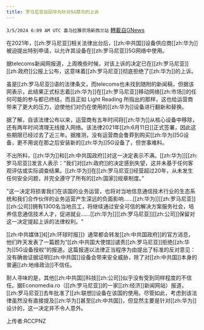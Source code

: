 ```yaml
---
title: 罗马尼亚驳回华为针对5G禁令的上诉
---
```

`3/5/2024 6:09 AM UTC 喜马拉雅农场新西兰站` [轉載自GNews](https://gnews.org/articles/2365927)

在2021年，[[zh:罗马尼亚]]相关法律出台后，[[zh:中共国]]设备供应商[[zh:华为]]被迫提出特别申请，以允许其设备在[[zh:罗马尼亚]]5G网络中使用。

据telecoms新闻网报道，上周晚些时候，对该上诉的决定已在[[zh:罗马尼亚]][[zh:政府]]公报上公布，这意味着[[zh:罗马尼亚]]彻底拒绝了[[zh:华为]]的上诉。

虽是[[zh:罗马尼亚]]语的法律条文，而telecoms也未找到随附的新闻稿，但据该网表示，此结果正式标志着[[zh:华为]]在[[zh:罗马尼亚]]移动网络[[zh:市场]]的任何可能的参与都已终结，而且正如 Light Reading 所指出的那样，这也给运营商带来了更大的压力，迫使他们对仍在使用的[[zh:华为]]设备进行翻新和替换。

据了解，自该法律公布以来，运营商有五年时间将[[zh:华为]]从核心设备中移除，还有两年时间清理无线接入网络。该法律2021年[[zh:6月11日]]正式签署，因此这些期限已经过去了近三年。据推测，没有运营商会鲁莽到购买[[zh:华为]]5G设备，更不用说在那之后安装新的[[zh:华为]]5G设备了，但世事难料。

不出所料，[[zh:华为]]和[[zh:中共国政府]]对这一决定表示不满。[[zh:华为]][[zh:罗马尼亚]]发言人表示：“我们对[[zh:政府]]的决定感到失望，这并未基于任何客观评估或实际调查结果。[[zh:华为]]在[[zh:罗马尼亚]]经营超过20年，从未发生任何安全问题，并完全遵守了所有的[[zh:国家]]规章制度。”

"这一决定将损害我们在该国的业务运营，也将对当地信息通信技术行业的生态系统和我们合作伙伴的业务运营产生深远的负面影响......[[zh:华为]][[zh:罗马尼亚]][[zh:公司]]拥有1300名当地员工，将继续通过安全可信的解决方案服务社会，培养信息通信技术人才，促进就业......[[zh:华为]][[zh:罗马尼亚]][[zh:公司]]保留对这一决定提起上诉的法律权利。"

[[zh:中共媒体]]《[[zh:环球时报]]》通常都会转发[[zh:中共国政府]]的官方消息，他们昨天发表了一篇题为“[[zh:中共国大使馆]]谴责[[zh:罗马尼亚]]拒绝[[zh:华为]]5G设备授权”的报道。这篇报道以法律正当程序为由提出了标准的反对意见：没有确凿证据证明[[zh:中共国]]设备会带来安全威胁，除了对[[zh:中共国]]本身的普遍[[zh:地缘政治]]不信任。

耐人寻味的是，其他[[zh:中共国]]科技[[zh:公司]]似乎没有受到同样程度的不信任。据Economedia.ro（[[zh:罗马尼亚]]的一家[[zh:经济]]新闻网站）报道，[[zh:罗马尼亚]]去年批准了[[zh:联想]]设备在该国的使用。尽管如此，考虑到该法律虽然没有直接提及[[zh:华为]]甚至[[zh:中共国]]，但显然主要是针对[[zh:华为]]设计的，这一决定并不令人意外。


上传者:RCCPNZ
